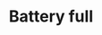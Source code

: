 ---
title: Battery full
tags: ["battery", "full", "power", "energy", "level", "meter", "measurement"]
icon: battery-full
svg: '<svg xmlns="http://www.w3.org/2000/svg" width="24" height="24" fill="none" viewBox="0 0 24 24" stroke-width="1.5" stroke-linecap="round" stroke-linejoin="round" stroke="currentColor"><path d="M18 7H4a1 1 0 0 0-1 1v8a1 1 0 0 0 1 1h14a1 1 0 0 0 1-1V8a1 1 0 0 0-1-1m3 4v2M6.5 10v4m3-4v4m3-4v4m3-4v4"/></svg>'
---